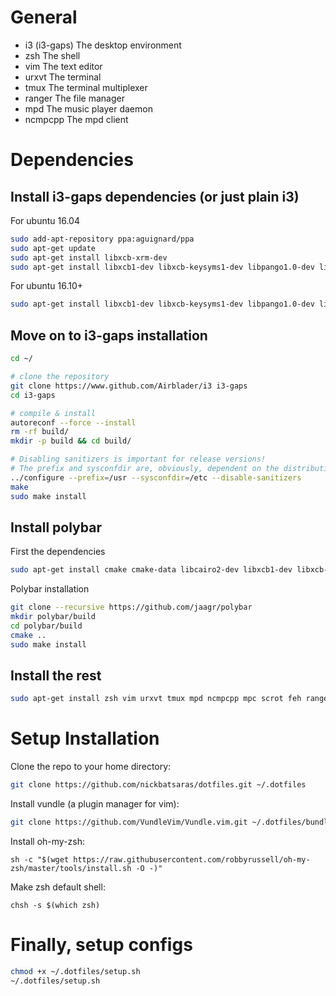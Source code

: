 # General
- i3 (i3-gaps) The desktop environment
- zsh          The shell
- vim          The text editor
- urxvt        The terminal
- tmux         The terminal multiplexer
- ranger       The file manager
- mpd          The music player daemon
- ncmpcpp      The mpd client


# Dependencies
## Install i3-gaps dependencies (or just plain i3)
For ubuntu 16.04
```bash
sudo add-apt-repository ppa:aguignard/ppa
sudo apt-get update
sudo apt-get install libxcb-xrm-dev
sudo apt-get install libxcb1-dev libxcb-keysyms1-dev libpango1.0-dev libxcb-util0-dev libxcb-icccm4-dev libyajl-dev libstartup-notification0-dev libxcb-randr0-dev libev-dev libxcb-cursor-dev libxcb-xinerama0-dev libxcb-xkb-dev libxkbcommon-dev libxkbcommon-x11-dev autoconf libxcb-xrm-dev
```
For ubuntu 16.10+
```bash
sudo apt-get install libxcb1-dev libxcb-keysyms1-dev libpango1.0-dev libxcb-util0-dev libxcb-icccm4-dev libyajl-dev libstartup-notification0-dev libxcb-randr0-dev libev-dev libxcb-cursor-dev libxcb-xinerama0-dev libxcb-xkb-dev libxkbcommon-dev libxkbcommon-x11-dev autoconf libxcb-xrm0 libxcb-xrm-dev automake
```

## Move on to i3-gaps installation
```bash
cd ~/

# clone the repository
git clone https://www.github.com/Airblader/i3 i3-gaps
cd i3-gaps

# compile & install
autoreconf --force --install
rm -rf build/
mkdir -p build && cd build/

# Disabling sanitizers is important for release versions!
# The prefix and sysconfdir are, obviously, dependent on the distribution.
../configure --prefix=/usr --sysconfdir=/etc --disable-sanitizers
make
sudo make install
```

## Install polybar
First the dependencies
```bash
sudo apt-get install cmake cmake-data libcairo2-dev libxcb1-dev libxcb-ewmh-dev libxcb-icccm4-dev libxcb-image0-dev libxcb-randr0-dev libxcb-util0-dev libxcb-xkb-dev pkg-config python-xcbgen xcb-proto libxcb-xrm-dev i3-wm libasound2-dev libmpdclient-dev libiw-dev libcurl4-openssl-dev
```
Polybar installation
```bash
git clone --recursive https://github.com/jaagr/polybar
mkdir polybar/build
cd polybar/build
cmake ..
sudo make install
```

## Install the rest
```bash
sudo apt-get install zsh vim urxvt tmux mpd ncmpcpp mpc scrot feh ranger
```


# Setup Installation
Clone the repo to your home directory:
```bash
git clone https://github.com/nickbatsaras/dotfiles.git ~/.dotfiles
```
Install vundle (a plugin manager for vim):
```bash
git clone https://github.com/VundleVim/Vundle.vim.git ~/.dotfiles/bundle/Vundle.vim
```
Install oh-my-zsh:
```
sh -c "$(wget https://raw.githubusercontent.com/robbyrussell/oh-my-zsh/master/tools/install.sh -O -)"
```
Make zsh default shell:
```
chsh -s $(which zsh)
```


# Finally, setup configs
```bash
chmod +x ~/.dotfiles/setup.sh
~/.dotfiles/setup.sh
```
